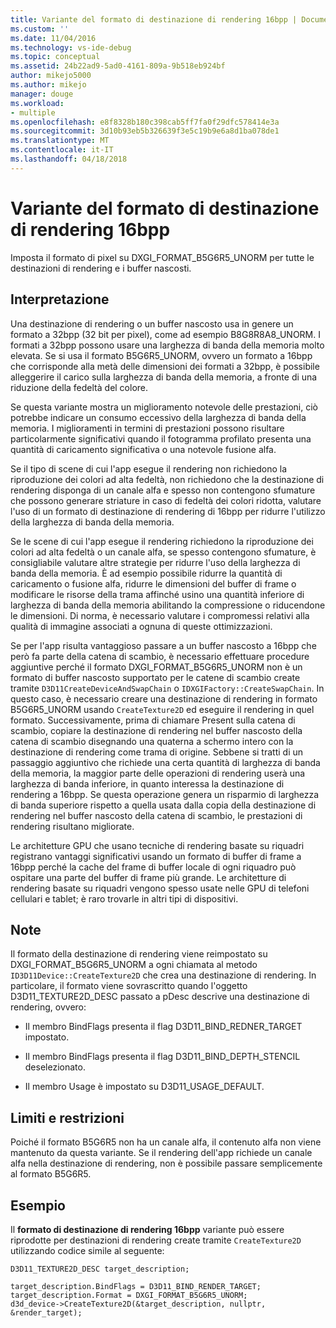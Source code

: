 ```yaml
---
title: Variante del formato di destinazione di rendering 16bpp | Documenti Microsoft
ms.custom: ''
ms.date: 11/04/2016
ms.technology: vs-ide-debug
ms.topic: conceptual
ms.assetid: 24b22ad9-5ad0-4161-809a-9b518eb924bf
author: mikejo5000
ms.author: mikejo
manager: douge
ms.workload:
- multiple
ms.openlocfilehash: e8f8328b180c398cab5ff7fa0f29dfc578414e3a
ms.sourcegitcommit: 3d10b93eb5b326639f3e5c19b9e6a8d1ba078de1
ms.translationtype: MT
ms.contentlocale: it-IT
ms.lasthandoff: 04/18/2018
---
```

# <a name="16bpp-render-target-format-variant"></a>Variante del formato di destinazione di rendering 16bpp
Imposta il formato di pixel su DXGI_FORMAT_B5G6R5_UNORM per tutte le destinazioni di rendering e i buffer nascosti.  
  
## <a name="interpretation"></a>Interpretazione  
 Una destinazione di rendering o un buffer nascosto usa in genere un formato a 32bpp (32 bit per pixel), come ad esempio B8G8R8A8_UNORM. I formati a 32bpp possono usare una larghezza di banda della memoria molto elevata. Se si usa il formato B5G6R5_UNORM, ovvero un formato a 16bpp che corrisponde alla metà delle dimensioni dei formati a 32bpp, è possibile alleggerire il carico sulla larghezza di banda della memoria, a fronte di una riduzione della fedeltà del colore.  
  
 Se questa variante mostra un miglioramento notevole delle prestazioni, ciò potrebbe indicare un consumo eccessivo della larghezza di banda della memoria. I miglioramenti in termini di prestazioni possono risultare particolarmente significativi quando il fotogramma profilato presenta una quantità di caricamento significativa o una notevole fusione alfa.  
  
 Se il tipo di scene di cui l'app esegue il rendering non richiedono la riproduzione dei colori ad alta fedeltà, non richiedono che la destinazione di rendering disponga di un canale alfa e spesso non contengono sfumature che possono generare striature in caso di fedeltà dei colori ridotta, valutare l'uso di un formato di destinazione di rendering di 16bpp per ridurre l'utilizzo della larghezza di banda della memoria.  
  
 Se le scene di cui l'app esegue il rendering richiedono la riproduzione dei colori ad alta fedeltà o un canale alfa, se spesso contengono sfumature, è consigliabile valutare altre strategie per ridurre l'uso della larghezza di banda della memoria. È ad esempio possibile ridurre la quantità di caricamento o fusione alfa, ridurre le dimensioni del buffer di frame o modificare le risorse della trama affinché usino una quantità inferiore di larghezza di banda della memoria abilitando la compressione o riducendone le dimensioni. Di norma, è necessario valutare i compromessi relativi alla qualità di immagine associati a ognuna di queste ottimizzazioni.  
  
 Se per l'app risulta vantaggioso passare a un buffer nascosto a 16bpp che però fa parte della catena di scambio, è necessario effettuare procedure aggiuntive perché il formato DXGI_FORMAT_B5G6R5_UNORM non è un formato di buffer nascosto supportato per le catene di scambio create tramite `D3D11CreateDeviceAndSwapChain` o `IDXGIFactory::CreateSwapChain`. In questo caso, è necessario creare una destinazione di rendering in formato B5G6R5_UNORM usando `CreateTexture2D` ed eseguire il rendering in quel formato. Successivamente, prima di chiamare Present sulla catena di scambio, copiare la destinazione di rendering nel buffer nascosto della catena di scambio disegnando una quaterna a schermo intero con la destinazione di rendering come trama di origine. Sebbene si tratti di un passaggio aggiuntivo che richiede una certa quantità di larghezza di banda della memoria, la maggior parte delle operazioni di rendering userà una larghezza di banda inferiore, in quanto interessa la destinazione di rendering a 16bpp. Se questa operazione genera un risparmio di larghezza di banda superiore rispetto a quella usata dalla copia della destinazione di rendering nel buffer nascosto della catena di scambio, le prestazioni di rendering risultano migliorate.  
  
 Le architetture GPU che usano tecniche di rendering basate su riquadri registrano vantaggi significativi usando un formato di buffer di frame a 16bpp perché la cache del frame di buffer locale di ogni riquadro può ospitare una parte del buffer di frame più grande. Le architetture di rendering basate su riquadri vengono spesso usate nelle GPU di telefoni cellulari e tablet; è raro trovarle in altri tipi di dispositivi.  
  
## <a name="remarks"></a>Note  
 Il formato della destinazione di rendering viene reimpostato su DXGI_FORMAT_B5G6R5_UNORM a ogni chiamata al metodo `ID3D11Device::CreateTexture2D` che crea una destinazione di rendering. In particolare, il formato viene sovrascritto quando l'oggetto D3D11_TEXTURE2D_DESC passato a pDesc descrive una destinazione di rendering, ovvero:  
  
-   Il membro BindFlags presenta il flag D3D11_BIND_REDNER_TARGET impostato.  
  
-   Il membro BindFlags presenta il flag D3D11_BIND_DEPTH_STENCIL deselezionato.  
  
-   Il membro Usage è impostato su D3D11_USAGE_DEFAULT.  
  
## <a name="restrictions-and-limitations"></a>Limiti e restrizioni  
 Poiché il formato B5G6R5 non ha un canale alfa, il contenuto alfa non viene mantenuto da questa variante. Se il rendering dell'app richiede un canale alfa nella destinazione di rendering, non è possibile passare semplicemente al formato B5G6R5.  
  
## <a name="example"></a>Esempio  
 Il **formato di destinazione di rendering 16bpp** variante può essere riprodotte per destinazioni di rendering create tramite `CreateTexture2D` utilizzando codice simile al seguente:  
  
```  
D3D11_TEXTURE2D_DESC target_description;  
  
target_description.BindFlags = D3D11_BIND_RENDER_TARGET;  
target_description.Format = DXGI_FORMAT_B5G6R5_UNORM;  
d3d_device->CreateTexture2D(&target_description, nullptr, &render_target);  
```